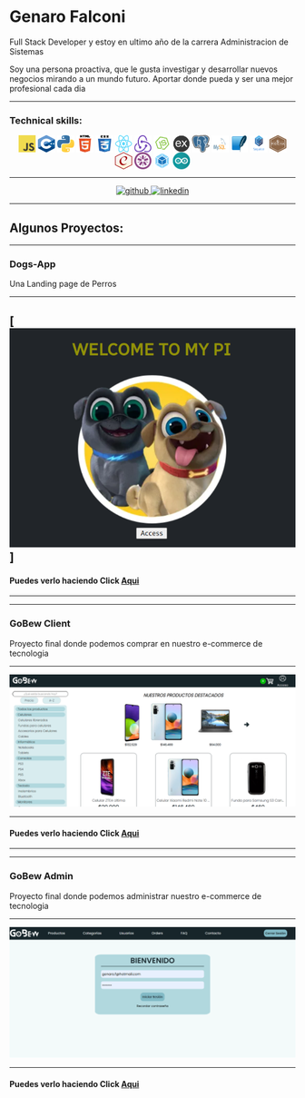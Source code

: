 ﻿# Genaro Falconi
<p> 
  Full Stack Developer y estoy en ultimo año de la carrera Administracion de Sistemas
  
  Soy una persona proactiva, que le gusta investigar y desarrollar nuevos negocios mirando a un mundo futuro. Aportar donde pueda y ser una mejor profesional cada dia
</p>

---

### Technical skills:  
<p align="center">
  <img src="https://github.com/JavierBalonga/JavierBalonga/blob/master/img/skills/javascript.png" width="30" height="30" align="center"/>
  <img src="https://github.com/JavierBalonga/JavierBalonga/blob/master/img/skills/c++.png" width="30" height="30" align="center"/>
  <img src="https://github.com/JavierBalonga/JavierBalonga/blob/master/img/skills/python.png" width="30" height="30" align="center"/>
  <img src="https://github.com/JavierBalonga/JavierBalonga/blob/master/img/skills/html5.png" width="30" height="30" align="center"/>
  <img src="https://github.com/JavierBalonga/JavierBalonga/blob/master/img/skills/css.png" width="30" height="30" align="center"/>
  <img src="https://github.com/JavierBalonga/JavierBalonga/blob/master/img/skills/react.png" width="30" height="30" align="center"/>
  <img src="https://github.com/JavierBalonga/JavierBalonga/blob/master/img/skills/redux.png" width="30" height="30" align="center"/>
  <img src="https://github.com/JavierBalonga/JavierBalonga/blob/master/img/skills/nodejs.png" width="30" height="30" align="center"/>
  <img src="https://github.com/JavierBalonga/JavierBalonga/blob/master/img/skills/express.png" width="30" height="30" align="center"/>
  <img src="https://github.com/JavierBalonga/JavierBalonga/blob/master/img/skills/postgresql.png" width="30" height="30" align="center"/>
  <img src="https://github.com/JavierBalonga/JavierBalonga/blob/master/img/skills/mysql.svg" width="30" height="30" align="center"/>
  <img src="https://github.com/JavierBalonga/JavierBalonga/blob/master/img/skills/sqlite.png" width="30" height="30" align="center"/>
  <img src="https://github.com/JavierBalonga/JavierBalonga/blob/master/img/skills/sequelize.png" width="30" height="30" align="center"/>
  <img src="https://github.com/JavierBalonga/JavierBalonga/blob/master/img/skills/mocha.png" width="30" height="30" align="center"/>
  <img src="https://github.com/JavierBalonga/JavierBalonga/blob/master/img/skills/chai.png" width="30" height="30" align="center"/>
  <img src="https://github.com/JavierBalonga/JavierBalonga/blob/master/img/skills/jasmine.png" width="30" height="30" align="center"/>
  <img src="https://github.com/JavierBalonga/JavierBalonga/blob/master/img/skills/webpack.png" width="30" height="30" align="center"/>
  <img src="https://github.com/JavierBalonga/JavierBalonga/blob/master/img/skills/arduino.png" width="30" height="30" align="center"/>
</p>  

---  


<p align="center">
    <a href="https://github.com/genafalconi">
      <img src='https://cdn.jsdelivr.net/npm/simple-icons@3.0.1/icons/github.svg' alt='github' height='40'>
    </a>
    <a href="https://www.linkedin.com/in/genaro-falconi-886bb51a3/">
      <img src='https://cdn.jsdelivr.net/npm/simple-icons@3.0.1/icons/linkedin.svg' alt='linkedin' height='40'>
    </a>
</p>

---  

## Algunos Proyectos:

---  

### Dogs-App 
Una Landing page de Perros

---
[<img alt="" src="https://github.com/genafalconi/Individual-Proyect-Henry-Dogs/blob/main/preview.png" />]
---
#### Puedes verlo haciendo Click [Aqui](https://github.com/genafalconi/Individual-Proyect-Henry-Dogs)

---  
---  

### GoBew Client
Proyecto final donde podemos comprar en nuestro e-commerce de tecnologia

---  

[<img alt="" src="https://github.com/genafalconi/FrontGoBew/blob/master/preview.png" />](https://github.com/genafalconi/FrontGoBew)

---  

#### Puedes verlo haciendo Click [Aqui](https://github.com/genafalconi/FrontGoBew)  

---  
---  

### GoBew Admin
Proyecto final donde podemos administrar nuestro e-commerce de tecnologia

---  

[<img alt="" src="https://github.com/genafalconi/AdminGoBew/blob/master/preview.png" />](https://github.com/genafalconi/AdminGoBew)

---

#### Puedes verlo haciendo Click [Aqui](https://github.com/genafalconi/AdminGoBew)  

